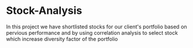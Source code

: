 # Stock-Analysis
In this project we have shortlisted stocks for our client's portfolio based on pervious performance and by using correlation analysis to select stock which increase diversity factor of the portfolio

